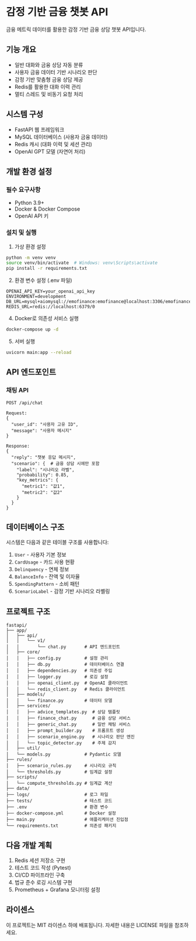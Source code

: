 # 감정 기반 금융 챗봇 API

금융 메트릭 데이터를 활용한 감정 기반 금융 상담 챗봇 API입니다.

## 기능 개요

- 일반 대화와 금융 상담 자동 분류
- 사용자 금융 데이터 기반 시나리오 판단
- 감정 기반 맞춤형 금융 상담 제공
- Redis를 활용한 대화 이력 관리
- 멀티 스레드 및 비동기 요청 처리

## 시스템 구성

- FastAPI 웹 프레임워크
- MySQL 데이터베이스 (사용자 금융 데이터)
- Redis 캐시 (대화 이력 및 세션 관리)
- OpenAI GPT 모델 (자연어 처리)

## 개발 환경 설정

### 필수 요구사항

- Python 3.9+
- Docker & Docker Compose
- OpenAI API 키

### 설치 및 실행

1. 가상 환경 설정

```bash
python -m venv venv
source venv/bin/activate  # Windows: venv\Scripts\activate
pip install -r requirements.txt
```

2. 환경 변수 설정 (.env 파일)

```
OPENAI_API_KEY=your_openai_api_key
ENVIRONMENT=development
DB_URL=mysql+aiomysql://emofinance:emofinance@localhost:3306/emofinance
REDIS_URL=redis://localhost:6379/0
```

4. Docker로 의존성 서비스 실행

```bash
docker-compose up -d
```

5. 서버 실행

```bash
uvicorn main:app --reload
```

## API 엔드포인트

### 채팅 API

```
POST /api/chat

Request:
{
  "user_id": "사용자 고유 ID",
  "message": "사용자 메시지"
}

Response:
{
  "reply": "챗봇 응답 메시지",
  "scenario": {  # 금융 상담 시에만 포함
    "label": "시나리오 라벨",
    "probability": 0.85,
    "key_metrics": {
      "metric1": "값1",
      "metric2": "값2"
    }
  }
}
```

## 데이터베이스 구조

시스템은 다음과 같은 테이블 구조를 사용합니다:

1. `User` - 사용자 기본 정보
2. `CardUsage` - 카드 사용 현황
3. `Delinquency` - 연체 정보
4. `BalanceInfo` - 잔액 및 이자율 
5. `SpendingPattern` - 소비 패턴
6. `ScenarioLabel` - 감정 기반 시나리오 라벨링

## 프로젝트 구조

```
fastapi/
├── app/
│   ├── api/
│   │   └── v1/
│   │       └── chat.py       # API 엔드포인트
│   ├── core/
│   │   ├── config.py         # 설정 관리
│   │   ├── db.py             # 데이터베이스 연결
│   │   ├── dependencies.py   # 의존성 주입
│   │   ├── logger.py         # 로깅 설정
│   │   ├── openai_client.py  # OpenAI 클라이언트
│   │   └── redis_client.py   # Redis 클라이언트
│   ├── models/
│   │   └── finance.py        # 데이터 모델
│   ├── services/
│   │   ├── advice_templates.py  # 상담 템플릿
│   │   ├── finance_chat.py      # 금융 상담 서비스
│   │   ├── generic_chat.py      # 일반 채팅 서비스
│   │   ├── prompt_builder.py    # 프롬프트 생성
│   │   ├── scenario_engine.py   # 시나리오 판단 엔진
│   │   └── topic_detector.py    # 주제 감지
│   ├── util/
│   └── models.py             # Pydantic 모델
├── rules/
│   ├── scenario_rules.py     # 시나리오 규칙
│   └── thresholds.py         # 임계값 설정
├── scripts/
│   └── compute_thresholds.py # 임계값 계산
├── data/
├── logs/                     # 로그 파일
├── tests/                    # 테스트 코드
├── .env                      # 환경 변수
├── docker-compose.yml        # Docker 설정
├── main.py                   # 애플리케이션 진입점
└── requirements.txt          # 의존성 패키지
```

## 다음 개발 계획

1. Redis 세션 저장소 구현
2. 테스트 코드 작성 (Pytest)
3. CI/CD 파이프라인 구축
4. 법규 준수 로깅 시스템 구현
5. Prometheus + Grafana 모니터링 설정

## 라이센스

이 프로젝트는 MIT 라이센스 하에 배포됩니다. 자세한 내용은 LICENSE 파일을 참조하세요.

